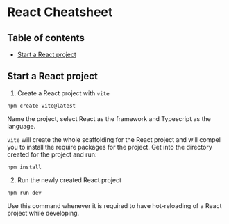 # React Cheatsheet

## Table of contents
<!-- vim-markdown-toc GFM -->

* [Start a React project](#start-a-react-project)

<!-- vim-markdown-toc -->

## Start a React project

1. Create a React project with `vite`

```
npm create vite@latest
```

Name the project, select React as the framework and Typescript as the language.

`vite` will create the whole scaffolding for the React project and will compel you to install the require packages for the project.
Get into the directory created for the project and run:

``` 
npm install
```

2. Run the newly created React project

```
npm run dev
```

Use this command whenever it is required to have hot-reloading of a React project while developing.

